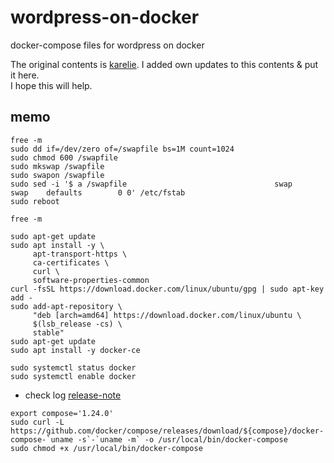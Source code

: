 # wordpress-on-docker
docker-compose files for wordpress on docker

The original contents is [karelie](https://www.karelie.net/free-fast-wordpress-site/).
I added own updates to this contents & put it here.  
I hope this will help.


## memo
```
free -m
sudo dd if=/dev/zero of=/swapfile bs=1M count=1024
sudo chmod 600 /swapfile
sudo mkswap /swapfile
sudo swapon /swapfile
sudo sed -i '$ a /swapfile                                 swap                    swap    defaults        0 0' /etc/fstab
sudo reboot
```
```
free -m
```
```
sudo apt-get update
sudo apt install -y \
     apt-transport-https \
     ca-certificates \
     curl \
     software-properties-common
curl -fsSL https://download.docker.com/linux/ubuntu/gpg | sudo apt-key add -
sudo add-apt-repository \
     "deb [arch=amd64] https://download.docker.com/linux/ubuntu \
     $(lsb_release -cs) \
     stable"
sudo apt-get update
sudo apt install -y docker-ce

sudo systemctl status docker
sudo systemctl enable docker

```
* check log [release-note](https://github.com/docker/compose/blob/master/CHANGELOG.md)
```
export compose='1.24.0'
sudo curl -L https://github.com/docker/compose/releases/download/${compose}/docker-compose-`uname -s`-`uname -m` -o /usr/local/bin/docker-compose
sudo chmod +x /usr/local/bin/docker-compose
```


